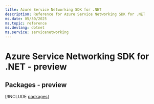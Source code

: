 ```yaml
---
title: Azure Service Networking SDK for .NET
description: Reference for Azure Service Networking SDK for .NET
ms.date: 05/30/2025
ms.topic: reference
ms.devlang: dotnet
ms.service: servicenetworking
---
```

# Azure Service Networking SDK for .NET - preview
## Packages - preview
[!INCLUDE [packages](service-networking-index.md)]